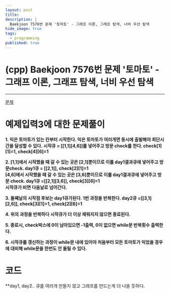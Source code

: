 ```yaml
---
layout: post
title: 
description: |
  Baekjoon 7576번 문제 '토마토' - 그래프 이론, 그래프 탐색, 너비 우선 탐색
hide_image: true
tags:
  - programming
published: true
---
```


# (cpp) Baekjoon 7576번 문제 '토마토' - 그래프 이론, 그래프 탐색, 너비 우선 탐색
* * *
[문제](https://www.acmicpc.net/problem/7576)   
   
# 예제입력3에 대한 문제풀이
**1. 익은 토마토가 있는 칸부터 시작한다. 익은 토마토가 여러개면 동시에 출발해야 최단시간을 달성할 수 있다. 시작큐 = [[1,1][4,6]]를 넣어주고 방문 check를 한다. check[1][1]=1, check[4][6]=1**      
   
**2. [1,1]에서 시작했을 때 갈 수 있는 곳은 [2,1]뿐이므로 이를 day1결과큐에 넣어주고 방문check. day1큐 = [[2,1]], check[2][1]=1          
[4,6]에서 시작했을 때 갈 수 있는 곳은 [3,6]뿐이므로 이를 day1결과큐에 넣어주고 방문 check. day1큐 =[[2,1][3,6]], check[3][6]=1   
시작큐가 비면 다음날로 넘어간다.**   
      
**3. 둘째날의 시작점 후보는 day1큐가된다. 1번 과정을 반복한다. day2큐 =[[3,1][2,6]], check[3][1]=1, check[2][6]=1**   
   
**4. 위의 과정을 반복하다 시작큐가 더 이상 채워지지 않으면 종료된다.**   
   
**5. 종료시, check박스에 0이 남아있으면 -1출력, 0이 없으면 while문 반복횟수 출력한다.**   
   
**6. 시작큐를 갱신하는 과정이 while문 내에 있어야 처음부터 모든 토마토가 익었을 경우에 대비해 while문을 한번도 안 돌릴 수 있다.**   
   
# 코드
**day1, day2.. 큐를 여러개 만들지 않고 그래프를 만드는게 더 나을 듯하다.
```cpp

```
